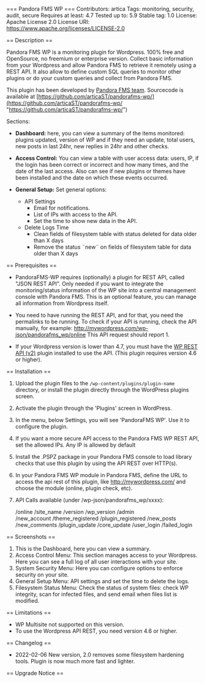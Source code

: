 === Pandora FMS WP ===
Contributors: artica
Tags: monitoring, security, audit, secure
Requires at least: 4.7
Tested up to: 5.9
Stable tag: 1.0
License: Apache License 2.0
License URI: https://www.apache.org/licenses/LICENSE-2.0

== Description ==

Pandora FMS WP is a monitoring plugin for Wordpress. 100% free and OpenSource, no freemium or enterprise version. Collect basic information from your Wordpress and allow Pandora FMS to retrieve it remotely using a REST API. It also allow to define custom SQL queries to monitor other plugins or do your custom queries and collect from Pandora FMS.

This plugin has been developed by [Pandora FMS team](https://pandorafms.com "Pandora FMS team"). Sourcecode is available at [https://github.com/articaST/pandorafms-wp/](https://github.com/articaST/pandorafms-wp/ "https://github.com/articaST/pandorafms-wp/")

Sections: 

*	__Dashboard:__ here, you can view a summary of the items monitored: plugins updated, version of WP and if they need an update, total users, new posts in last 24hr, new replies in 24hr and other checks.
	
*	__Access Control:__ You can view a table with user access data: users, IP, if the login has been correct or incorrect and how many times, and the date of the last access. Also can see if new plugins or themes have been installed and the date on which these events occurred. 
				
*	__General Setup:__ Set general options:
	*	API Settings
		*	Email for notifications.
		*	List of IPs with access to the API.
		*	Set the time to show new data in the API.
	*	Delete Logs Time
		*	Clean fields of filesystem table with status deleted for data older than X days
		*	Remove the status ¨new¨ on fields of filesystem table for data older than X days

== Prerequisites ==

*	PandoraFMS-WP requires (optionally) a plugin for REST API, called "JSON REST API". Only needed if you want to integrate the monitoring/status information of the WP site into a central management console with Pandora FMS. This is an optional feature, you can manage all information from Wordpress itself.

* You need to have running the REST API, and for that, you need the permalinks to be running. To check if your API is running, check the API manually, for example: http://mywordpress.com/wp-json/pandorafms_wp/online
This API request should report 1.

*	If your Wordpress version is lower than 4.7, you must have the [WP REST API (v2)](https://es.wordpress.org/plugins/rest-api/ "WP REST API (v2)") plugin installed to use the API. (This plugin requires version 4.6 or higher).	

== Installation ==

1. Upload the plugin files to the `/wp-content/plugins/plugin-name` directory, or install the plugin directly through the WordPress plugins screen.
2. Activate the plugin through the 'Plugins' screen in WordPress.
3. In the menu, below Settings, you will see 'PandoraFMS WP'. Use it to configure the plugin.
4. If you want a more secure API access to the Pandora FMS WP REST API, set the allowed IPs. Any IP is allowed by default
5. Install the .PSPZ package in your Pandora FMS console to load library checks that use this plugin by using the API REST over HTTP(s).
6. In your Pandora FMS WP module in Pandora FMS, define the URL to access the api rest of this plugin, like http://mywordpress.com/ and choose the module (online, plugin check, etc).
7. API Calls available (under /wp-json/pandorafms_wp/xxxx):

	/online
	/site_name
	/version
	/wp_version
	/admin          
	/new_account
	/theme_registered
	/plugin_registered
	/new_posts
	/new_comments
	/plugin_update
	/core_update
	/user_login
	/failed_login

== Screenshots ==

1. This is the Dashboard, here you can view a summary.
2. Access Control Menu: This section manages access to your Wordpress. Here you can see a full log of all user interactions with your site. 
3. System Security Menu: Here you can configure options to enforce security on your site.
4. General Setup Menu: API settings and set the time to delete the logs.
5. Filesystem Status Menu: Check the status of system files: check WP integrity, scan for infected files, and send email when files list is modified.

== Limitations ==

*	WP Multisite not supported on this version. 
*	To use the Wordpress API REST, you need version 4.6 or higher.

== Changelog ==

* 2022-02-06 New version, 2.0 removes some filesystem hardening tools. Plugin is now much more fast and lighter. 

== Upgrade Notice ==
